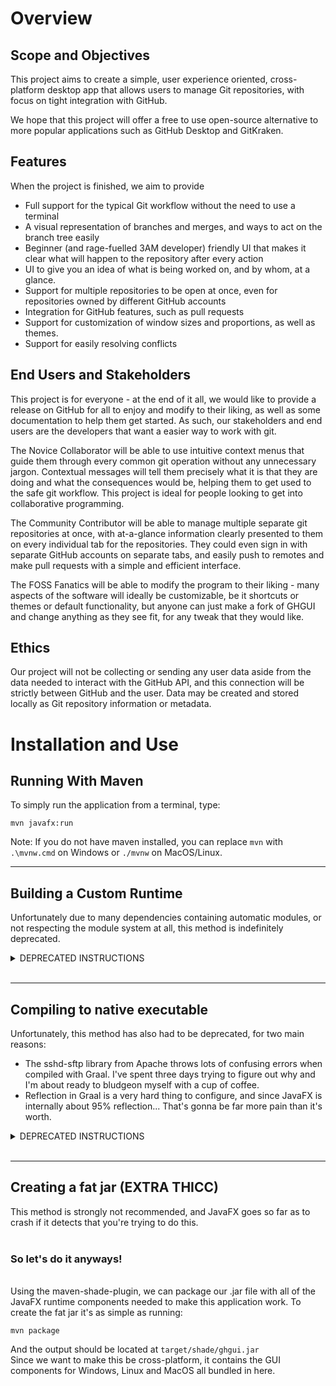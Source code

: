 # Overview
## Scope and Objectives
This project aims to create a simple, user experience oriented, cross-platform desktop app
that allows users to manage Git repositories, with focus on tight integration with GitHub. 

We hope that this project will offer a free to use open-source alternative to more popular 
applications such as GitHub Desktop and GitKraken.
## Features
When the project is finished, we aim to provide
- Full support for the typical Git workflow without the need to use a terminal
- A visual representation of branches and merges, and ways to act on the branch tree easily 
- Beginner (and rage-fuelled 3AM developer) friendly UI that makes it clear what will happen to the repository after every action
- UI to give you an idea of what is being worked on, and by whom, at a glance.
- Support for multiple repositories to be open at once, even for repositories owned by different GitHub accounts
- Integration for GitHub features, such as pull requests
- Support for customization of window sizes and proportions, as well as themes.
- Support for easily resolving conflicts
## End Users and Stakeholders

This project is for everyone - at the end of it all, we would like to provide a release on GitHub for all to enjoy and modify to their liking, as well as some documentation to help them get started. 
As such, our stakeholders and end users are the developers that want a easier way to work with git.

The Novice Collaborator will be able to use intuitive context menus that guide them through every common git operation without any unnecessary jargon. Contextual messages will tell them precisely what it is that they are doing and what the consequences would be, helping them to get used to the safe git workflow. This project is ideal for people looking to get into collaborative programming.

The Community Contributor will be able to manage multiple separate git repositories at once, with at-a-glance information clearly presented to them on every individual tab for the repositories. They could even sign in with separate GitHub accounts on separate tabs, and easily push to remotes and make pull requests with a simple and efficient interface.

The FOSS Fanatics will be able to modify the program to their liking - many aspects of the software will ideally be customizable, be it shortcuts or themes or default functionality, but anyone can just make a fork of GHGUI and change anything as they see fit, for any tweak that they would like.


## Ethics 
Our project will not be collecting or sending any user data aside from the data needed to interact with the 
GitHub API, and this connection will be strictly between GitHub and the user. Data may be created and stored locally as Git 
repository information or metadata.

# Installation and Use

## Running With Maven

To simply run the application from a terminal, type:
```
mvn javafx:run
```

Note: If you do not have maven installed, you can replace `mvn` with `.\mvnw.cmd` on Windows or `./mvnw` on MacOS/Linux.

-----
## Building a Custom Runtime

Unfortunately due to many dependencies containing automatic modules, or not respecting the module system at all, this method is indefinitely deprecated.

<details>
<summary> DEPRECATED INSTRUCTIONS </summary>

Since Java 9, the JRE has introduced the Java Platform Module System (JPMS). Jlink is a tool that allows us to compile our project alongside a custom runtime image that contains *only* the exact modules and runtime dependencies needed to create a functioning program. To create a custom runtime image, run:
```
mvn javafx:jlink
```
The output image will be located in `./target/ghgui/bin`, and can be run directly from the terminal.<br>
This runtime image can also be used to create an installer using jpackage with:
```
mvn jpackage:jpackage
```
This installer can be found at `./target/dist`, and will be native to whatever machine the command was run on. In the case of Windows, it will create a `.exe` or `.msi` file that should install ghgui when run. Building the installer may also depend on other programs being installed (Wix Toolset in the case of Windows)
</details>
<br />

-----
## Compiling to native executable

Unfortunately, this method has also had to be deprecated, for two main reasons:
- The sshd-sftp library from Apache throws lots of confusing errors when compiled with Graal. I've spent three days trying to figure out why and I'm about ready to bludgeon myself with a cup of coffee.
- Reflection in Graal is a very hard thing to configure, and since JavaFX is internally about 95% reflection... That's gonna be far more pain than it's worth.

<details>
<summary> DEPRECATED INSTRUCTIONS </summary>

Leveraging GraalVM's native-image technology, it is possible to compile Java ahead-of-time into a native executable (providing the code does not rely on reflection). Gluon have created a Maven plugin and a custom JVM that allows us to apply this to JavaFX applications. We can create this native image with:
```
mvn gluonfx:build
```
In order for this build to work, a recent build of [Gluon GraalVM must be installed](https://github.com/gluonhq/graal/releases), with the `GRAALVM_HOME` environment variable set. This build process also appears to conflict with the `_JAVA_OPTIONS` environment variable, so unsetting this variable is necessary.
</details>
<br />

-----
## Creating a fat jar (**EXTRA THICC**)

This method is strongly not recommended, and JavaFX goes so far as to crash if it detects that you're trying to do this.\
<br />
### **So let's do it anyways!**
<br />
Using the maven-shade-plugin, we can package our .jar file with all of the JavaFX runtime components needed to make this application work. To create the fat jar it's as simple as running:

```
mvn package
```

And the output should be located at `target/shade/ghgui.jar`\
Since we want to make this be cross-platform, it contains the GUI components for Windows, Linux and MacOS all bundled in here.

